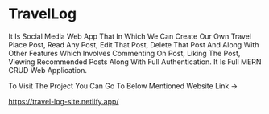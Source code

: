 # TravelLog

It Is Social Media Web App That In Which We Can Create Our Own Travel Place Post, Read Any Post, Edit That Post, Delete That Post And Along With Other Features Which Involves Commenting On Post, Liking The Post, Viewing Recommended Posts Along With Full Authentication. It Is Full MERN CRUD Web Application.

To Visit The Project You Can Go To Below Mentioned Website Link ->

https://travel-log-site.netlify.app/
